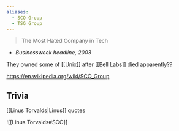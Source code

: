```yaml
---
aliases:
  - SCO Group
  - TSG Group
---
```

> The Most Hated Company in Tech
- _Businessweek headline, 2003_

They owned some of [[Unix]] after [[Bell Labs]] died apparently??

https://en.wikipedia.org/wiki/SCO_Group

## Trivia

[[Linus Torvalds|Linus]] quotes

![[Linus Torvalds#SCO]]